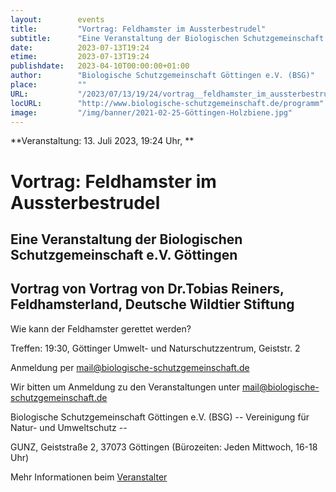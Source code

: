```yaml
---
layout:        events
title:         "Vortrag: Feldhamster im Aussterbestrudel"
subtitle:      "Eine Veranstaltung der Biologischen Schutzgemeinschaft e.V. Göttingen"
date:          2023-07-13T19:24
etime:         2023-07-13T19:24
publishdate:   2023-04-10T00:00:00+01:00
author:        "Biologische Schutzgemeinschaft Göttingen e.V. (BSG)"
place:         ""
URL:           "/2023/07/13/19/24/vortrag__feldhamster_im_aussterbestrudel"
locURL:        "http://www.biologische-schutzgemeinschaft.de/programm"
image:         "/img/banner/2021-02-25-Göttingen-Holzbiene.jpg"
---
```


**Veranstaltung: 13. Juli 2023, 19:24 Uhr, **

Vortrag: Feldhamster im Aussterbestrudel
===========

Eine Veranstaltung der Biologischen Schutzgemeinschaft e.V. Göttingen
-----------
Vortrag von Vortrag von Dr.Tobias Reiners, Feldhamsterland, Deutsche Wildtier Stiftung
-------------

Wie kann der Feldhamster gerettet werden?

Treffen: 19:30, Göttinger Umwelt- und Naturschutzzentrum, Geiststr. 2

Anmeldung per mail@biologische-schutzgemeinschaft.de


Wir bitten um Anmeldung zu den Veranstaltungen unter mail@biologische-schutzgemeinschaft.de

Biologische Schutzgemeinschaft Göttingen e.V. (BSG)
-- Vereinigung für Natur- und Umweltschutz --

GUNZ, Geiststraße 2, 37073 Göttingen (Bürozeiten: Jeden Mittwoch, 16-18 Uhr)

Mehr Informationen beim [Veranstalter](http://www.biologische-schutzgemeinschaft.de/programm)
